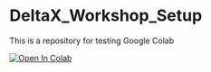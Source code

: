 # DeltaX_Workshop_Setup
This is a repository for testing Google Colab


[![Open In Colab](https://colab.research.google.com/assets/colab-badge.svg)](https://colab.research.google.com/github/achri19/DeltaX_Workshop_Setup/blob/main/Test_colab_v2.ipynb)
